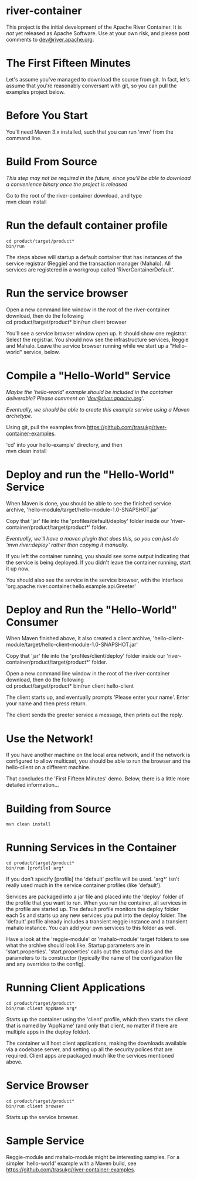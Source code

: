 <!--
 Licensed to the Apache Software Foundation (ASF) under one
 or more contributor license agreements.  See the NOTICE file
 distributed with this work for additional information
 regarding copyright ownership. The ASF licenses this file
 to you under the Apache License, Version 2.0 (the
 "License"); you may not use this file except in compliance
 with the License. You may obtain a copy of the License at

      http://www.apache.org/licenses/LICENSE-2.0

 Unless required by applicable law or agreed to in writing, software
 distributed under the License is distributed on an "AS IS" BASIS,
 WITHOUT WARRANTIES OR CONDITIONS OF ANY KIND, either express or implied.
 See the License for the specific language governing permissions and
 limitations under the License.

-->
river-container
===============

This project is the initial development of the Apache River Container.
It is _not_ yet released as Apache Software.  Use at your own risk, and please
post comments to dev@river.apache.org.

The First Fifteen Minutes
=========================

Let's assume you've managed to download the source from git.  In fact, let's assume that
you're reasonably conversant with git, so you can pull the examples project below.

# Before You Start  
You'll need Maven 3.x installed, such that you can run 'mvn' from the command
line.  

# Build From Source 

<i>This step may not be required in the future, since you'll be able to 
download a convenience binary once the project is released</i>

Go to the root of the river-container download, and type  
    mvn clean install

# Run the default container profile  
    cd product/target/product*
    bin/run 

The steps above will startup a default container that has instances of the 
service registrar (Reggie) and the transaction manager (Mahalo).  All services
are registered in a workgroup called 'RiverContainerDefault'.

# Run the service browser  
Open a new command line window in the root of the river-container download, then
do the following  
    cd product/target/product*
    bin/run client browser

You'll see a service browser window open up.  It should show one registrar.
Select the registrar.  You should now see the infrastructure services, Reggie and 
Mahalo.  Leave the service browser running while we start up a "Hello-world" 
service, below.

# Compile a "Hello-World" Service

<i>Maybe the 'hello-world' example should be included in the container deliverable?
Please comment on 'dev@river.apache.org'.</i>

<i>Eventually, we should be able to create this example service using a Maven
archetype.</i>

Using git, pull the examples from https://github.com/trasukg/river-container-examples.

'cd' into your hello-example' directory, and then  
    mvn clean install

# Deploy and run the "Hello-World" Service

When Maven is done, you should be able to see the finished service archive,
'hello-module/target/hello-module-1.0-SNAPSHOT.jar'

Copy that 'jar' file into the
'profiles/default/deploy' folder inside our 'river-container/product/target/product*' folder.

<i>Eventually, we'll have a maven plugin that does this, so you can just do 
'mvn river:deploy' rather than copying it manually.</i>

If you left the container running, you should see some output indicating that the 
service is being deployed.  If you didn't leave the container running, start it up now.

You should also see the service in the service browser, with the interface
'org.apache.river.container.hello.example.api.Greeter'

# Deploy and Run the "Hello-World" Consumer

When Maven finished above, it also created a client archive, 
'hello-client-module/target/hello-client-module-1.0-SNAPSHOT.jar'

Copy that 'jar' file into the
'profiles/client/deploy' folder inside our 'river-container/product/target/product*' folder.

Open a new command line window in the root of the river-container download, then
do the following  
    cd product/target/product*
    bin/run client hello-client

The client starts up, and eventually prompts 'Please enter your name'.  Enter
your name and then press return.

The client sends the greeter service a message, then prints out the reply.

# Use the Network!

If you have another machine on the local area network, and if the network is
configured to allow multicast, you should be able to run the browser and the
hello-client on a different machine.

That concludes the 'First Fifteen Minutes' demo.  Below, there is a little more 
detailed information...

# Building from Source

    mvn clean install

# Running Services in the Container

    cd product/target/product*
    bin/run [profile] arg*

If you don't specify [profile] the 'default' profile will be used.  'arg*' isn't
really used much in the service container profiles (like 'default').  

Services are packaged into a jar file and placed into the 'deploy' folder
of the profile that you want to run.  When you run the container, all services
in the profile are started up.  The default profile monitors the deploy folder
each 5s and starts up any new services you put into the deploy folder. The 
'default' profile already includes a transient reggie instance and a transient 
mahalo instance.  You can add your own services to this folder as well.

Have a look at the 'reggie-module' or 'mahalo-module' target folders to see
what the archive should look like.  Startup parameters are in 'start.properties'.
'start.properties' calls out the startup class and the parameters to its constructor
(typically the name of the configuration file and any overrides to the config).

# Running Client Applications

    cd product/target/product*
    bin/run client AppName arg*

Starts up the container using the 'client' profile, which then starts the client
that is named by 'AppName' (and only that client, no matter if there are multiple
apps in the deploy folder).

The container will host client applications, making the downloads available via
a codebase server, and setting up all the security polices that are required.
Client apps are packaged much like the services mentioned above.

# Service Browser

    cd product/target/product*
    bin/run client browser

Starts up the service browser.

# Sample Service

Reggie-module and mahalo-module might be interesting samples.  For a simpler
'hello-world' example with a Maven build, 
see https://github.com/trasukg/river-container-examples.

